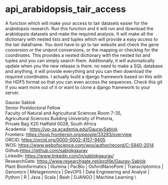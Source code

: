 # api_arabidopsis_tair_access
A function which will make your access to tair datasets easier for the arabidopsis research. Run this function and it will run and download the arabidopsis datasets and make the required analysis. It will make all the dictionary with nested lists and tuples which will provide a easy access to the tair dataframe. 
You dont have to go to tair website and check the gene conversion or the uniprot conversions, or the mapping or checking for the coordinates. This provides a nested dictionary with the nested list and tuples and you can simply search them. Additionally, it will automatically update when you the new release is there. no need to make a SQL database and anything, it will provide everything and you can then download the required coordinates. I actually build a django framework based on this with the HDF5 format so that you can even access the sequences. Check this git if you want more out of it or want to clone a django framework to your server. 

Gaurav Sablok \
Senior Postdoctoral Fellow \
Faculty of Natural and Agricultural Sciences Room 7-35, \
Agricultural Sciences Building University of Pretoria, \
Private Bag X20 Hatfield 0028, South Africa \
Academia : https://up-za.academia.edu/GauravSablok \
Frontiers: https://loop.frontiersin.org/people/33293/overview \
ORCID: https://orcid.org/0000-0002-4157-9405 \
WOS: https://www.webofscience.com/wos/author/record/C-5940-2014 \
Github:https://github.com/sablokgaurav \
Linkedln: https://www.linkedin.com/in/sablokgaurav/ \
ResearchGate: https://www.researchgate.net/profile/Gaurav-Sablok \
Plant Bioinformatics | Illumina | PacBio | OxfordNanoPore | Transcriptomics | \
Genomics | Metagenomics | DevOPS | Data Engineering and Analyst | \
Python | R | Java | Scala | Bash | DJANGO | Machine Learning \
